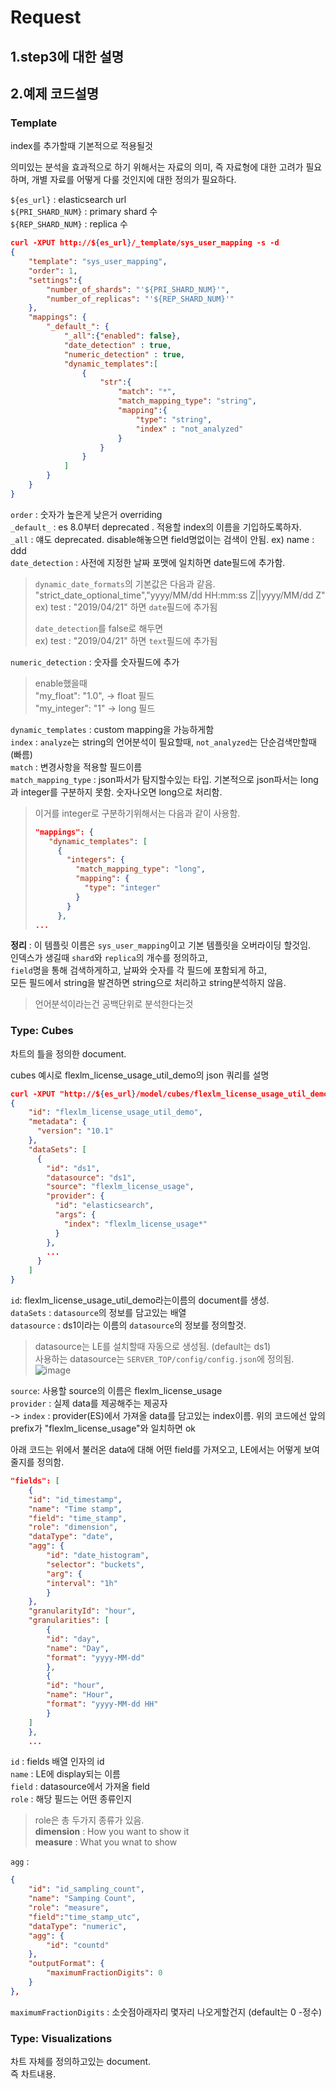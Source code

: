 # Request

## 1.step3에 대한 설명

## 2.예제 코드설명

### Template
index를 추가할때 기본적으로 적용될것  

의미있는 분석을 효과적으로 하기 위해서는 자료의 의미, 즉 자료형에 대한 고려가 필요하며, 개별 자료를 어떻게 다룰 것인지에 대한 정의가 필요하다.  

`${es_url}` : elasticsearch url  
`${PRI_SHARD_NUM}` : primary shard 수  
`${REP_SHARD_NUM}` : replica 수  

~~~json
curl -XPUT http://${es_url}/_template/sys_user_mapping -s -d
{
    "template": "sys_user_mapping",
    "order": 1,
    "settings":{
        "number_of_shards": "'${PRI_SHARD_NUM}'",
        "number_of_replicas": "'${REP_SHARD_NUM}'"
    },
    "mappings": {
        "_default_": {
            "_all":{"enabled": false},
            "date_detection" : true,
            "numeric_detection" : true,
            "dynamic_templates":[
                {
                    "str":{
                        "match": "*",
                        "match_mapping_type": "string",
                        "mapping":{
                            "type": "string",
                            "index" : "not_analyzed"
                        }
                    }
                }
            ]
        }
    }
}
~~~

`order` : 숫자가 높은게 낮은거 overriding  
`_default_` : es 8.0부터 deprecated . 적용할 index의 이름을 기입하도록하자.  
`_all` : 얘도 deprecated. disable해놓으면 field명없이는 검색이 안됨. ex) name : ddd  
`date_detection` : 사전에 지정한 날짜 포맷에 일치하면 date필드에 추가함.  
> `dynamic_date_formats`의 기본값은 다음과 같음.  
>"strict_date_optional_time","yyyy/MM/dd HH:mm:ss Z||yyyy/MM/dd Z"  
> ex) test : "2019/04/21" 하면 `date`필드에 추가됨
> 
>`date_detection`를 false로 해두면   
> ex) test : "2019/04/21" 하면 `text`필드에 추가됨

`numeric_detection` : 숫자를 숫자필드에 추가
>enable했을때  
> "my_float":   "1.0",  -> float 필드  
> "my_integer": "1"  -> long 필드

`dynamic_templates` : custom mapping을 가능하게함  
`index` : `analyze`는 string의 언어분석이 필요할때, `not_analyzed`는 단순검색만할때(빠름)  
`match` : 변경사항을 적용할 필드이름     
`match_mapping_type` : json파서가 탐지할수있는 타입. 기본적으로 json파서는 long과 integer를 구분하지 못함. 숫자나오면 long으로 처리함.   
>이거를 integer로 구분하기위해서는 다음과 같이 사용함.  
>~~~json
>"mappings": {
>    "dynamic_templates": [
>      {
>        "integers": {
>          "match_mapping_type": "long",
>          "mapping": {
>            "type": "integer"
>          }
>        }
>      },
>...
>~~~  

**정리** : 이 템플릿 이름은 `sys_user_mapping`이고 기본 템플릿을 오버라이딩 할것임.  
인덱스가 생길때 `shard`와 `replica`의 개수를 정의하고,  
`field`명을 통해 검색하게하고, 날짜와 숫자를 각 필드에 포함되게 하고,  
모든 필드에서 string을 발견하면 string으로 처리하고 string분석하지 않음.  

>언어분석이라는건 공백단위로 분석한다는것

### Type: Cubes
차트의 틀을 정의한 document.   

cubes 예시로 flexlm_license_usage_util_demo의 json 쿼리를 설명  
~~~json
curl -XPUT "http://${es_url}/model/cubes/flexlm_license_usage_util_demo" -H 'Content-Type: application/json' -d'
{
    "id": "flexlm_license_usage_util_demo",
    "metadata": {
      "version": "10.1"
    },
    "dataSets": [
      {
        "id": "ds1",
        "datasource": "ds1",
        "source": "flexlm_license_usage",
        "provider": {
          "id": "elasticsearch",
          "args": {
            "index": "flexlm_license_usage*"
          }
        },
        ...
      }
    ]
}
~~~       
`id`: flexlm_license_usage_util_demo라는이름의 document를 생성.  
`dataSets` : `datasource`의 정보를 담고있는 배열  
`datasource` : ds1이라는 이름의 `datasource`의 정보를 정의할것.  
>datasource는 LE를 설치할때 자동으로 생성됨. (default는 ds1)  
>사용하는 datasource는 `SERVER_TOP/config/config.json`에 정의됨.  
>![image](https://user-images.githubusercontent.com/15958325/56945461-40d24580-6b62-11e9-9265-358225ae572a.png)  

`source`: 사용할 source의 이름은 flexlm_license_usage  
`provider` : 실제 data를 제공해주는 제공자  
-> `index` : provider(ES)에서 가져올 data를 담고있는 index이름. 위의 코드에선 앞의 prefix가 "flexlm_license_usage"와 일치하면 ok  

아래 코드는 위에서 불러온 data에 대해 어떤 field를 가져오고, LE에서는 어떻게 보여줄지를 정의함.    
~~~json
"fields": [
    {
    "id": "id_timestamp",
    "name": "Time stamp",
    "field": "time_stamp",
    "role": "dimension",
    "dataType": "date",
    "agg": {
        "id": "date_histogram",
        "selector": "buckets",
        "arg": {
        "interval": "1h"
        }
    },
    "granularityId": "hour",
    "granularities": [
        {
        "id": "day",
        "name": "Day",
        "format": "yyyy-MM-dd"
        },
        {
        "id": "hour",
        "name": "Hour",
        "format": "yyyy-MM-dd HH"
        }
    ]
    },
    ...
~~~
`id` : fields 배열 인자의 id  
`name` : LE에 display되는 이름  
`field` : datasource에서 가져올 field  
`role` : 해당 필드는 어떤 종류인지    
> role은 총 두가지 종류가 있음.  
> **dimension** : How you want to show it   
> **measure** : What you wnat to show  

`agg` : 


~~~json
{
    "id": "id_sampling_count",
    "name": "Samping Count",
    "role": "measure",
    "field":"time_stamp_utc",
    "dataType": "numeric",
    "agg": {
        "id": "countd"
    },
    "outputFormat": {
        "maximumFractionDigits": 0
    }
},
~~~
`maximumFractionDigits` : 소숫점아래자리 몇자리 나오게할건지 (default는 0 -정수)  


### Type: Visualizations
차트 자체를 정의하고있는 document.   
즉 차트내용.  

